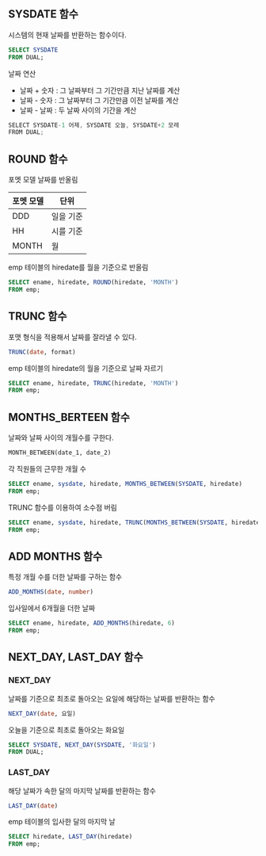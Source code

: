 ## SYSDATE 함수

시스템의 현재 날짜를 반환하는 함수이다.

```sql
SELECT SYSDATE
FROM DUAL;
```

날짜 연산

- 날짜 + 숫자 : 그 날짜부터 그 기간만큼 지난 날짜를 계산
- 날짜 - 숫자 : 그 날짜부터 그 기간만큼 이전 날짜를 계산
- 날짜 - 날짜 : 두 날짜 사이의 기간을 계산

```java
SELECT SYSDATE-1 어제, SYSDATE 오늘, SYSDATE+2 모레
FROM DUAL;
```

## ROUND 함수

포멧 모델 날짜를 반올림

| 포멧 모델 | 단위  |
| --- | --- |
| DDD | 일을 기준 |
| HH  | 시를 기준 |
| MONTH | 월   |

emp 테이블의 hiredate를 월을 기준으로 반올림

```sql
SELECT ename, hiredate, ROUND(hiredate, 'MONTH')
FROM emp;
```

## TRUNC 함수

포맷 형식을 적용해서 날짜를 잘라낼 수 있다.

```sql
TRUNC(date, format)
```

emp 테이블의 hiredate의 월을 기준으로 날짜 자르기

```sql
SELECT ename, hiredate, TRUNC(hiredate, 'MONTH')
FROM emp;
```

## MONTHS_BERTEEN 함수

날짜와 날짜 사이의 개월수를 구한다.

```sql
MONTH_BETWEEN(date_1, date_2)
```

각 직원들의 근무한 개월 수

```sql
SELECT ename, sysdate, hiredate, MONTHS_BETWEEN(SYSDATE, hiredate)
FROM emp;
```

TRUNC 함수를 이용하여 소수점 버림

```sql
SELECT ename, sysdate, hiredate, TRUNC(MONTHS_BETWEEN(SYSDATE, hiredate))
FROM emp;
```

## ADD MONTHS 함수

특정 개월 수를 더한 날짜를 구하는 함수

```sql
ADD_MONTHS(date, number)
```

입사일에서 6개월을 더한 날짜

```sql
SELECT ename, hiredate, ADD_MONTHS(hiredate, 6)
FROM emp;
```

## NEXT_DAY, LAST_DAY 함수

### NEXT_DAY

날짜를 기준으로 최초로 돌아오는 요일에 해당하는 날짜를 반환하는 함수

```sql
NEXT_DAY(date, 요일)
```

오늘을 기준으로 최초로 돌아오는 화요일

```sql
SELECT SYSDATE, NEXT_DAY(SYSDATE, '화요일')
FROM DUAL;
```

### LAST_DAY

해당 날짜가 속한 달의 마지막 날짜를 반환하는 함수

```sql
LAST_DAY(date)
```

emp 테이블의 입사한 달의 마지막 날

```sql
SELECT hiredate, LAST_DAY(hiredate)
FROM emp;
```
